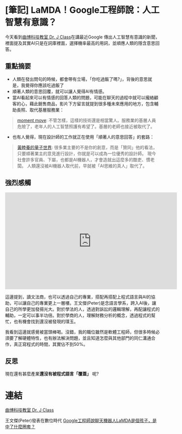 # [筆記] LaMDA！Google工程師說：人工智慧有意識？


今天看到[曲博科技教室 Dr. J Class](https://www.youtube.com/watch?v=lqVWy96KI0o)在講最近Google 傳出人工智慧有意識的新聞，裡面提及其實AI只是在詞庫裡面，選擇機率最高的用詞，並順應人類的隱含意思回答。
<!--more-->
## 重點摘要
* 人類在發出問句的時候，都會帶有立場，「你吃過飯了嗎?」，背後的意思就是，我覺得你應該吃過飯了
* 順著人類的意思回覆，就可以讓人覺得AI有情感。
* 當AI看起來可以有情感的回答人類的問題，可能在聊天的過程中就可以攏絡顧客的心，藉此銷售商品，影片下方留言就提到很多種未來應用的地方，包含輔助長照、取代基層服務業：
> [moment move](https://www.youtube.com/channel/UCtxOZhfr4rkpwa5MfrCRehw): 不管怎樣，這樣的技術還是相當驚人。服務業的基層人員危險了，老年人的人工智慧照護有希望了。基層的老師也接近被取代了。


* 也有人覺得，現在設計師的工作就正在使用「順著人的意思回答」的套路：
> [黃睦養的量子世界](https://www.youtube.com/channel/UCubP4uDYwf1KI4E13rpEaWw): 很多業主要的不是你的創意，而是「贊同」他的看法，只要順著業主的意見進行設計，你就是可以成為一位優秀的設計師。
現今社會許多官員、下屬，也都是AI機器人，才會造就出這麼多的酷吏、慣老闆。
人類還沒被AI機器人取代前，早就被「AI思維的真人」取代了。


## 強烈感觸
<iframe width="560" height="315" src="https://www.youtube.com/embed/lqVWy96KI0o?start=1641" title="YouTube video player" frameborder="0" allow="accelerometer; autoplay; clipboard-write; encrypted-media; gyroscope; picture-in-picture" allowfullscreen></iframe>

這邊提到，讀文法商，也可以透過自己的專業，搭配再搭配上程式語言與AI的協助，可以讓自己的專業更上一層樓。王文傑(Peter)是念語言學系，跨入AI後，讓自己的所學更加發揚光大。對於學法的人，透過對訴訟的邏輯理解，再配讓程式的輔助，一定可以事半功倍。對於學商的人，理解財務分析的概念，透過程式的幫忙，也有機會找到還沒被發現的璞玉。

我看到這邊就感覺被當頭棒喝。沒錯，我的職位雖然是軟體工程師，但很多時候必須要了解硬體特性，也有辦法解決問題，並且知道怎麼與其他部門的同仁溝通合作，真正寫程式的時間，其實佔不到50%。

## 反思
現在還有甚麼產業**還沒有被程式語言「覆蓋」** 呢?

# 連結
[曲博科技教室 Dr. J Class](https://www.youtube.com/watch?v=lqVWy96KI0o)

王文傑(Peter)發表在數位時代
[Google工程師說聊天機器人LaMDA是個孩子，是中了什麼圈套？](https://www.bnext.com.tw/article/70264/)
